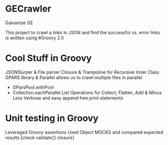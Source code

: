 # GECrawler
Galvanize GE

This project to crawl a links in JSON and find the successful vs. error links is written using 
#Groovy 2.5

# Cool Stuff in Groovy 
JSONSlurper & File parser
Closure & Trampoline for Recursive Inner Class
GPARS library & Parallel allows us to crawl multiple files in parallel
- GParsPool.withPool
- Collection.eachParallel
List Operations for Collect, Flatten, Add & Minus
Less Verbose and easy append free print statements

# Unit testing in Groovy
Leveraged Groovy assertions 
Used Object MOCKS and compared expected results [check validate{} closure]

 

